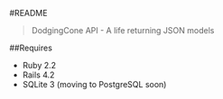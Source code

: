 #README

> DodgingCone API - A life returning JSON models

##Requires

 - Ruby 2.2
 - Rails 4.2
 - SQLite 3 (moving to PostgreSQL soon)